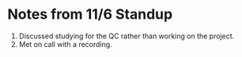 # Notes from 11/6 Standup

1. Discussed studying for the QC rather than working on the project.
2. Met on call with a recording. 